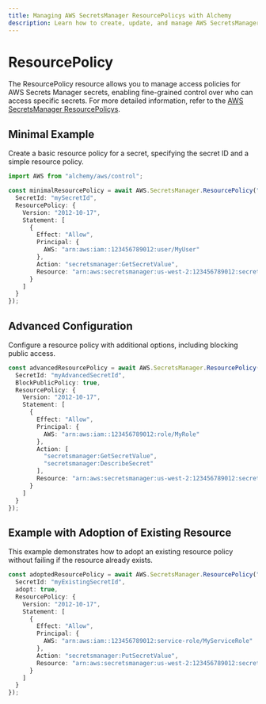 ```yaml
---
title: Managing AWS SecretsManager ResourcePolicys with Alchemy
description: Learn how to create, update, and manage AWS SecretsManager ResourcePolicys using Alchemy Cloud Control.
---
```


# ResourcePolicy

The ResourcePolicy resource allows you to manage access policies for AWS Secrets Manager secrets, enabling fine-grained control over who can access specific secrets. For more detailed information, refer to the [AWS SecretsManager ResourcePolicys](https://docs.aws.amazon.com/secretsmanager/latest/userguide/).

## Minimal Example

Create a basic resource policy for a secret, specifying the secret ID and a simple resource policy.

```ts
import AWS from "alchemy/aws/control";

const minimalResourcePolicy = await AWS.SecretsManager.ResourcePolicy("myResourcePolicy", {
  SecretId: "mySecretId",
  ResourcePolicy: {
    Version: "2012-10-17",
    Statement: [
      {
        Effect: "Allow",
        Principal: {
          AWS: "arn:aws:iam::123456789012:user/MyUser"
        },
        Action: "secretsmanager:GetSecretValue",
        Resource: "arn:aws:secretsmanager:us-west-2:123456789012:secret:mySecretId-123456"
      }
    ]
  }
});
```

## Advanced Configuration

Configure a resource policy with additional options, including blocking public access.

```ts
const advancedResourcePolicy = await AWS.SecretsManager.ResourcePolicy("advancedResourcePolicy", {
  SecretId: "myAdvancedSecretId",
  BlockPublicPolicy: true,
  ResourcePolicy: {
    Version: "2012-10-17",
    Statement: [
      {
        Effect: "Allow",
        Principal: {
          AWS: "arn:aws:iam::123456789012:role/MyRole"
        },
        Action: [
          "secretsmanager:GetSecretValue",
          "secretsmanager:DescribeSecret"
        ],
        Resource: "arn:aws:secretsmanager:us-west-2:123456789012:secret:myAdvancedSecretId-abcdef"
      }
    ]
  }
});
```

## Example with Adoption of Existing Resource

This example demonstrates how to adopt an existing resource policy without failing if the resource already exists.

```ts
const adoptedResourcePolicy = await AWS.SecretsManager.ResourcePolicy("adoptedPolicy", {
  SecretId: "myExistingSecretId",
  adopt: true,
  ResourcePolicy: {
    Version: "2012-10-17",
    Statement: [
      {
        Effect: "Allow",
        Principal: {
          AWS: "arn:aws:iam::123456789012:service-role/MyServiceRole"
        },
        Action: "secretsmanager:PutSecretValue",
        Resource: "arn:aws:secretsmanager:us-west-2:123456789012:secret:myExistingSecretId-ghijkl"
      }
    ]
  }
});
```